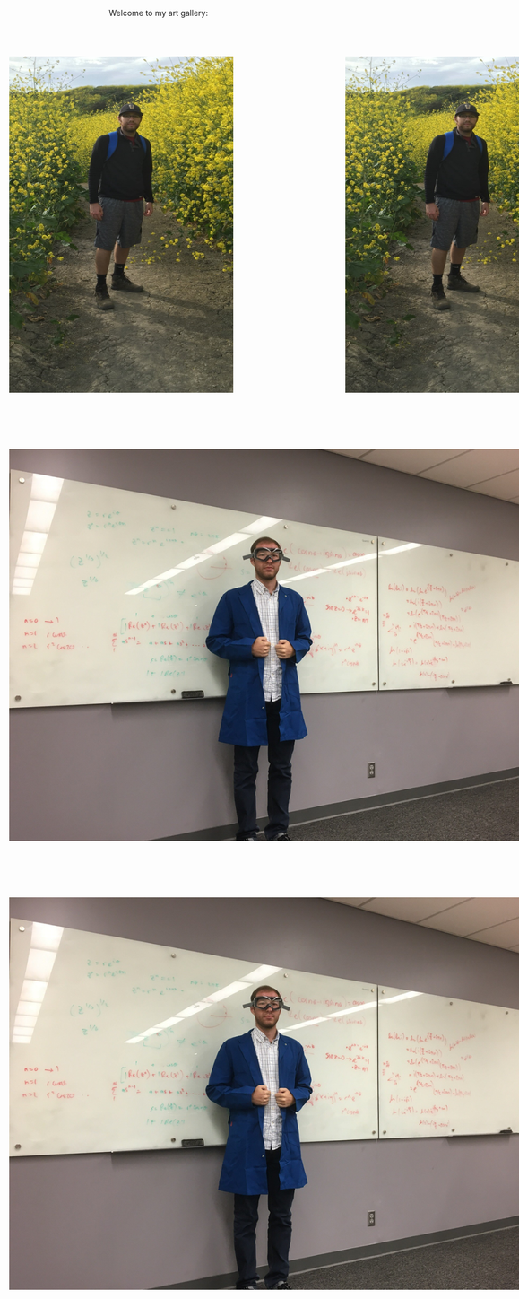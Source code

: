 Welcome to my art gallery:
<br>
<br>
<br>

<img style="position:absolute; TOP:150px; LEFT:50px; WIDTH:400px; HEIGHT:600px" SRC="jackpic3.jpg">
<img style="position:absolute; TOP:150px; LEFT:650px; WIDTH:400px; HEIGHT:600px" SRC="jackpic3.jpg">

<br>
<br>
<br>
<br>
<br>
<br>
<br>
<br>
<br>
<br>
<br>
<br>
<br>
<br>
<br>
<br>
<br>
<br>
<br>
<br>
<br>
<br>
<br>
<br>
<br>
<br>
<br>
<br>
<br>
<br>
<br>
<br>

<img style="position:absolute; TOP:850px; LEFT:50px; WIDTH:1050px; HEIGHT:700px" SRC="jackpic6.jpg">

<br>
<br>
<br>
<br>
<br>
<br>
<br>
<br>
<br>
<br>
<br>
<br>
<br>
<br>
<br>
<br>
<br>
<br>
<br>
<br>
<br>
<br>

<img style="position:absolute; TOP:1650px; LEFT:50px; WIDTH:1050px; HEIGHT:700px" SRC="jackpic6.jpg">

<br>
<br>
<br>
<br>
<br>
<br>
<br>
<br>
<br>
<br>
<br>
<br>
<br>
<br>
<br>
<br>
<br>
<br>
<br>
<br>
<br>
<br>

[Home](./)
